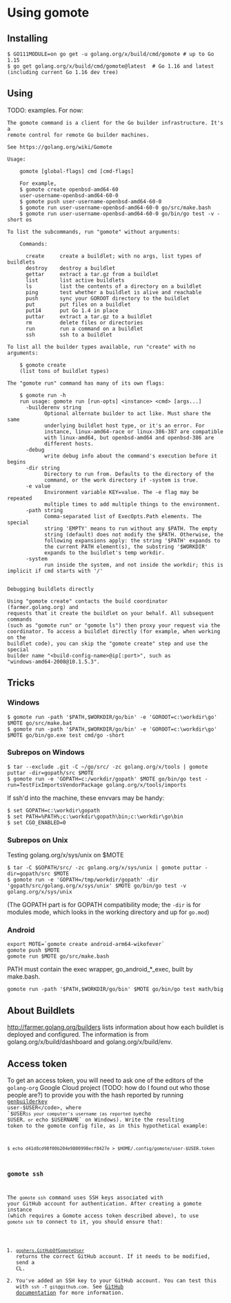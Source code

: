 # Using gomote

## Installing

```
$ GO111MODULE=on go get -u golang.org/x/build/cmd/gomote # up to Go 1.15
$ go get golang.org/x/build/cmd/gomote@latest  # Go 1.16 and latest (including current Go 1.16 dev tree)
```

## Using

TODO: examples. For now:

```
The gomote command is a client for the Go builder infrastructure. It's a
remote control for remote Go builder machines.

See https://golang.org/wiki/Gomote

Usage:

    gomote [global-flags] cmd [cmd-flags]

    For example,
    $ gomote create openbsd-amd64-60
    user-username-openbsd-amd64-60-0
    $ gomote push user-username-openbsd-amd64-60-0
    $ gomote run user-username-openbsd-amd64-60-0 go/src/make.bash
    $ gomote run user-username-openbsd-amd64-60-0 go/bin/go test -v -short os

To list the subcommands, run "gomote" without arguments:

    Commands:

      create     create a buildlet; with no args, list types of buildlets
      destroy    destroy a buildlet
      gettar     extract a tar.gz from a buildlet
      list       list active buildlets
      ls         list the contents of a directory on a buildlet
      ping       test whether a buildlet is alive and reachable
      push       sync your GOROOT directory to the buildlet
      put        put files on a buildlet
      put14      put Go 1.4 in place
      puttar     extract a tar.gz to a buildlet
      rm         delete files or directories
      run        run a command on a buildlet
      ssh        ssh to a buildlet

To list all the builder types available, run "create" with no arguments:

    $ gomote create
    (list tons of buildlet types)

The "gomote run" command has many of its own flags:

    $ gomote run -h
    run usage: gomote run [run-opts] <instance> <cmd> [args...]
      -builderenv string
            Optional alternate builder to act like. Must share the same
            underlying buildlet host type, or it's an error. For
            instance, linux-amd64-race or linux-386-387 are compatible
            with linux-amd64, but openbsd-amd64 and openbsd-386 are
            different hosts.
      -debug
            write debug info about the command's execution before it begins
      -dir string
            Directory to run from. Defaults to the directory of the
            command, or the work directory if -system is true.
      -e value
            Environment variable KEY=value. The -e flag may be repeated
            multiple times to add multiple things to the environment.
      -path string
            Comma-separated list of ExecOpts.Path elements. The special
            string 'EMPTY' means to run without any $PATH. The empty
            string (default) does not modify the $PATH. Otherwise, the
            following expansions apply: the string '$PATH' expands to
            the current PATH element(s), the substring '$WORKDIR'
            expands to the buildlet's temp workdir.
      -system
            run inside the system, and not inside the workdir; this is implicit if cmd starts with '/'


Debugging buildlets directly

Using "gomote create" contacts the build coordinator (farmer.golang.org) and
requests that it create the buildlet on your behalf. All subsequent commands
(such as "gomote run" or "gomote ls") then proxy your request via the
coordinator. To access a buildlet directly (for example, when working on the
buildlet code), you can skip the "gomote create" step and use the special
builder name "<build-config-name>@ip[:port>", such as
"windows-amd64-2008@10.1.5.3".
```

## Tricks

### Windows

```
$ gomote run -path '$PATH,$WORKDIR/go/bin' -e 'GOROOT=c:\workdir\go' $MOTE go/src/make.bat
$ gomote run -path '$PATH,$WORKDIR/go/bin' -e 'GOROOT=c:\workdir\go' $MOTE go/bin/go.exe test cmd/go -short
```

### Subrepos on Windows

```
$ tar --exclude .git -C ~/go/src/ -zc golang.org/x/tools | gomote puttar -dir=gopath/src $MOTE
$ gomote run -e 'GOPATH=c:/workdir/gopath' $MOTE go/bin/go test -run=TestFixImportsVendorPackage golang.org/x/tools/imports
```

If ssh'd into the machine, these envvars may be handy:

```
$ set GOPATH=c:\workdir\gopath
$ set PATH=%PATH%;c:\workdir\gopath\bin;c:\workdir\go\bin
$ set CGO_ENABLED=0
```

### Subrepos on Unix

Testing golang.org/x/sys/unix on $MOTE

```
$ tar -C $GOPATH/src/ -zc golang.org/x/sys/unix | gomote puttar -dir=gopath/src $MOTE
$ gomote run -e 'GOPATH=/tmp/workdir/gopath' -dir 'gopath/src/golang.org/x/sys/unix' $MOTE go/bin/go test -v golang.org/x/sys/unix
```

(The GOPATH part is for GOPATH compatibility mode; the `-dir` is for modules mode, which looks in the working directory and up for `go.mod`)

### Android

```
export MOTE=`gomote create android-arm64-wikofever`
gomote push $MOTE
gomote run $MOTE go/src/make.bash
```
PATH must contain the exec wrapper, go_android_*_exec, built by make.bash.

```
gomote run -path '$PATH,$WORKDIR/go/bin' $MOTE go/bin/go test math/big
```

## About Buildlets

http://farmer.golang.org/builders lists information about how each buildlet is deployed and configured.
The information is from golang.org/x/build/dashboard and golang.org/x/build/env.


## Access token

To get an access token, you will need to ask one of the editors of the `golang-org` Google Cloud project (TODO: how do I found out who those people are?) to provide you with the hash reported by running <code><a href="https://golang.org/x/build/cmd/genbuilderkey">genbuilderkey</a> user-$USER</code>, where `$USER` is your computer's username (as reported by `echo $USER`, or `echo $USERNAME` on Windows). Write the resulting token to the gomote config file, as in this hypothetical example:

```
$ echo d41d8cd98f00b204e9800998ecf8427e > $HOME/.config/gomote/user-$USER.token
```

### gomote ssh

The `gomote ssh` command uses SSH keys associated with your GitHub account for authentication. After creating a gomote instance (which requires a Gomote access token described above), to use `gomote ssh` to connect to it, you should ensure that:

1. [`gophers.GitHubOfGomoteUser`](https://pkg.go.dev/golang.org/x/build/internal/gophers?tab=doc#GitHubOfGomoteUser) returns the correct GitHub account. If it needs to be modified, send a CL.
2. You've added an SSH key to your GitHub account. You can test this with `ssh -T git@github.com`. See [GitHub documentation](https://docs.github.com/en/github/authenticating-to-github/testing-your-ssh-connection) for more information.